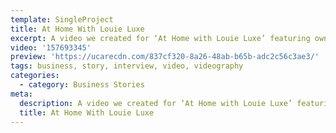 ```yaml
---
template: SingleProject
title: At Home With Louie Luxe
excerpt: A video we created for ‘At Home with Louie Luxe’ featuring owner Jesse Windle Designer/ Typogropher
video: '157693345'
preview: 'https://ucarecdn.com/837cf320-8a26-48ab-b65b-adc2c56c3ae3/'
tags: business, story, interview, video, videography
categories:
  - category: Business Stories
meta:
  description: A video we created for ‘At Home with Louie Luxe’ featuring owner Jesse Windle Designer/ Typogropher
  title: At Home With Louie Luxe
---
```

